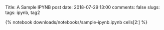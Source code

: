 Title: A Sample IPYNB post
date: 2018-07-29 13:00
comments: false
slugs: 
tags: ipynb, tag2

{% notebook downloads/notebooks/sample-ipynb.ipynb cells[2:] %}
